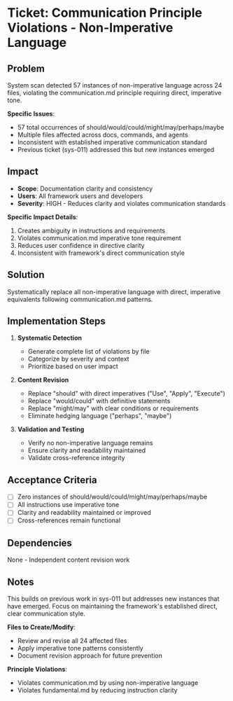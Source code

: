 
# Ticket: Communication Principle Violations - Non-Imperative Language

## Problem

System scan detected 57 instances of non-imperative language across 24 files, violating the communication.md principle requiring direct, imperative tone.

**Specific Issues**:
- 57 total occurrences of should/would/could/might/may/perhaps/maybe
- Multiple files affected across docs, commands, and agents
- Inconsistent with established imperative communication standard
- Previous ticket (sys-011) addressed this but new instances emerged

## Impact

- **Scope**: Documentation clarity and consistency
- **Users**: All framework users and developers
- **Severity**: HIGH - Reduces clarity and violates communication standards

**Specific Impact Details**:
1. Creates ambiguity in instructions and requirements
2. Violates communication.md imperative tone requirement
3. Reduces user confidence in directive clarity
4. Inconsistent with framework's direct communication style

## Solution

Systematically replace all non-imperative language with direct, imperative equivalents following communication.md patterns.

## Implementation Steps

1. **Systematic Detection**
   - Generate complete list of violations by file
   - Categorize by severity and context
   - Prioritize based on user impact

2. **Content Revision**
   - Replace "should" with direct imperatives ("Use", "Apply", "Execute")
   - Replace "would/could" with definitive statements
   - Replace "might/may" with clear conditions or requirements
   - Eliminate hedging language ("perhaps", "maybe")

3. **Validation and Testing**
   - Verify no non-imperative language remains
   - Ensure clarity and readability maintained
   - Validate cross-reference integrity

## Acceptance Criteria

- [ ] Zero instances of should/would/could/might/may/perhaps/maybe
- [ ] All instructions use imperative tone
- [ ] Clarity and readability maintained or improved
- [ ] Cross-references remain functional

## Dependencies

None - Independent content revision work

## Notes

This builds on previous work in sys-011 but addresses new instances that have emerged. Focus on maintaining the framework's established direct, clear communication style.

**Files to Create/Modify**:
- Review and revise all 24 affected files
- Apply imperative tone patterns consistently
- Document revision approach for future prevention

**Principle Violations**:
- Violates communication.md by using non-imperative language
- Violates fundamental.md by reducing instruction clarity
